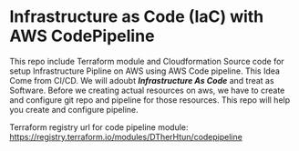 # Infrastructure as Code (IaC) with AWS CodePipeline

This repo include Terraform module and Cloudformation Source code for setup Infrastructure Pipline on AWS using AWS Code pipeline. This Idea Come from CI/CD. We will adoubt __*Infrastructure As Code*__ and treat as Software. Before we creating actual resources on aws, we have to create and configure git repo and pipeline for those resources. This repo will help you create and configure pipeline.


Terraform registry url for code pipeline module: https://registry.terraform.io/modules/DTherHtun/codepipeline
